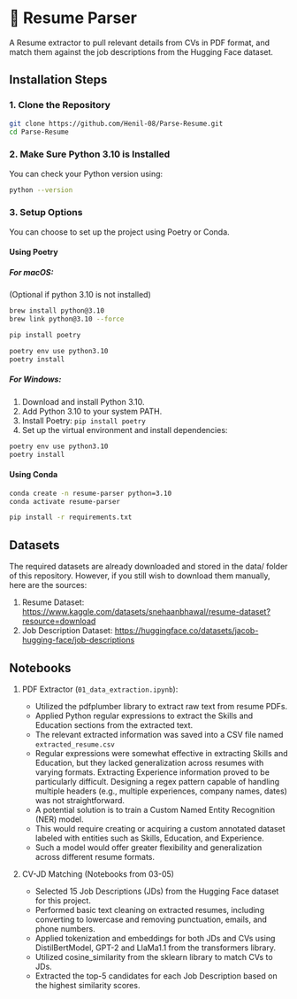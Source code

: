 # 📄 Resume Parser

A Resume extractor to pull relevant details from CVs in PDF format, and match them against the job descriptions from the Hugging Face dataset.

## Installation Steps

### 1. Clone the Repository

```bash
git clone https://github.com/Henil-08/Parse-Resume.git
cd Parse-Resume
```

### 2. Make Sure Python 3.10 is Installed

You can check your Python version using:

```bash
python --version
```

### 3. Setup Options

You can choose to set up the project using Poetry or Conda.

#### Using Poetry

##### For macOS:

(Optional if python 3.10 is not installed)
```bash
brew install python@3.10 
brew link python@3.10 --force
```

```bash
pip install poetry

poetry env use python3.10
poetry install
```

##### For Windows:
1.	Download and install Python 3.10.
2.	Add Python 3.10 to your system PATH.
3.	Install Poetry: `pip install poetry`
4.	Set up the virtual environment and install dependencies:

```bash
poetry env use python3.10
poetry install
```

#### Using Conda

```bash
conda create -n resume-parser python=3.10
conda activate resume-parser

pip install -r requirements.txt
```

## Datasets

The required datasets are already downloaded and stored in the data/ folder of this repository. However, if you still wish to download them manually, here are the sources:

1. Resume Dataset: https://www.kaggle.com/datasets/snehaanbhawal/resume-dataset?resource=download
2. Job Description Dataset: https://huggingface.co/datasets/jacob-hugging-face/job-descriptions

## Notebooks

1. PDF Extractor (`01_data_extraction.ipynb`):
    - Utilized the pdfplumber library to extract raw text from resume PDFs.
    - Applied Python regular expressions to extract the Skills and Education sections from the extracted text.
    - The relevant extracted information was saved into a CSV file named `extracted_resume.csv`
    - Regular expressions were somewhat effective in extracting Skills and Education, but they lacked generalization across resumes with varying formats. Extracting Experience information proved to be particularly difficult. Designing a regex pattern capable of handling multiple headers (e.g., multiple experiences, company names, dates) was not straightforward.
    - A potential solution is to train a Custom Named Entity Recognition (NER) model.
	- This would require creating or acquiring a custom annotated dataset labeled with entities such as Skills, Education, and Experience.
	- Such a model would offer greater flexibility and generalization across different resume formats.

2. CV-JD Matching (Notebooks from 03-05)
    - Selected 15 Job Descriptions (JDs) from the Hugging Face dataset for this project.
	- Performed basic text cleaning on extracted resumes, including converting to lowercase and removing punctuation, emails, and phone numbers.
	- Applied tokenization and embeddings for both JDs and CVs using DistilBertModel, GPT-2 and LlaMa1.1 from the transformers library.
	- Utilized cosine_similarity from the sklearn library to match CVs to JDs.
	- Extracted the top-5 candidates for each Job Description based on the highest similarity scores.